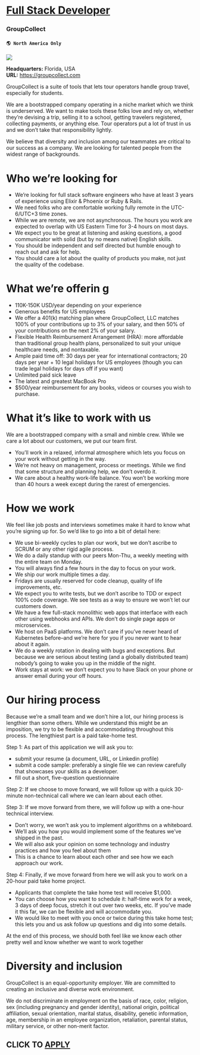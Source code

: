 # [Full Stack Developer](https://www.remotewlb.com/apply/full-stack-developer-74118)  
### GroupCollect  
#### `🌎 North America Only`  
![](https://we-work-remotely.imgix.net/logos/0136/4102/logo.gif?ixlib=rails-4.0.0&w=50&h=50&dpr=2&fit=fill&auto=compress)

**Headquarters:** Florida, USA  
**URL:** https://groupcollect.com

GroupCollect is a suite of tools that lets tour operators handle group travel, especially for students.  

We are a bootstrapped company operating in a niche market which we think is underserved. We want to make tools these folks love and rely on, whether they’re devising a trip, selling it to a school, getting travelers registered, collecting payments, or anything else. Tour operators put a lot of trust in us and we don’t take that responsibility lightly.  
  

We believe that diversity and inclusion among our teammates are critical to our success as a company. We are looking for talented people from the widest range of backgrounds.

  

#  **Who we’re looking for**

  * We’re looking for full stack software engineers who have at least 3 years of experience using Elixir & Phoenix or Ruby & Rails.
  * We need folks who are comfortable working fully remote in the UTC-6/UTC+3 time zones.
  * While we are remote, we are not asynchronous. The hours you work are expected to overlap with US Eastern Time for 3-4 hours on most days.
  * We expect you to be great at listening and asking questions, a good communicator with solid (but by no means native) English skills.
  * You should be independent and self directed but humble enough to reach out and ask for help.
  * You should care a lot about the quality of products you make, not just the quality of the codebase.

  

#  **What we’re offerin** g

  * 110K-150K USD/year depending on your experience
  * Generous benefits for US employees
  * We offer a 401(k) matching plan where GroupCollect, LLC matches 100% of your contributions up to 3% of your salary, and then 50% of your contributions on the next 2% of your salary.
  * Flexible Health Reimbursement Arrangement (HRA): more affordable than traditional group health plans, personalized to suit your unique healthcare needs, and nontaxable.
  * Ample paid time off: 30 days per year for international contractors; 20 days per year + 10 legal holidays for US employees (though you can trade legal holidays for days off if you want)
  * Unlimited paid sick leave
  * The latest and greatest MacBook Pro
  * $500/year reimbursement for any books, videos or courses you wish to purchase.

  

# **What it’s like to work with us**

We are a bootstrapped company with a small and nimble crew. While we care a lot about our customers, we put our team first.

  * You’ll work in a relaxed, informal atmosphere which lets you focus on your work without getting in the way.
  * We’re not heavy on management, process or meetings. While we find that some structure and planning help, we don’t overdo it.
  * We care about a healthy work-life balance. You won’t be working more than 40 hours a week except during the rarest of emergencies.

  

# **How we work**

We feel like job posts and interviews sometimes make it hard to know what you’re signing up for. So we’d like to go into a bit of detail here:

  * We use bi-weekly cycles to plan our work, but we don’t ascribe to SCRUM or any other rigid agile process.
  * We do a daily standup with our peers Mon-Thu, a weekly meeting with the entire team on Monday.
  * You will always find a few hours in the day to focus on your work.
  * We ship our work multiple times a day.
  * Fridays are usually reserved for code cleanup, quality of life improvements, etc.
  * We expect you to write tests, but we don’t ascribe to TDD or expect 100% code coverage. We see tests as a way to ensure we won’t let our customers down.
  * We have a few full-stack monolithic web apps that interface with each other using webhooks and APIs. We don’t do single page apps or microservices.
  * We host on PaaS platforms. We don’t care if you’ve never heard of Kubernetes before–and we’re here for you if you never want to hear about it again.
  * We do a weekly rotation in dealing with bugs and exceptions. But because we are serious about testing (and a globally distributed team) nobody’s going to wake you up in the middle of the night.
  * Work stays at work: we don’t expect you to have Slack on your phone or answer email during your off hours.

  

# **Our hiring process**

Because we’re a small team and we don’t hire a lot, our hiring process is lengthier than some others. While we understand this might be an imposition, we try to be flexible and accommodating throughout this process. The lengthiest part is a paid take-home test.

  
Step 1: As part of this application we will ask you to:

  * submit your resume (a document, URL, or Linkedin profile)
  * submit a code sample: preferably a single file we can review carefully that showcases your skills as a developer.
  * fill out a short, five-question questionnaire

  
Step 2: If we choose to move forward, we will follow up with a quick 30-minute non-technical call where we can learn about each other.

  
Step 3: If we move forward from there, we will follow up with a one-hour technical interview.

  * Don’t worry, we won’t ask you to implement algorithms on a whiteboard. 
  * We’ll ask you how you would implement some of the features we’ve shipped in the past. 
  * We will also ask your opinion on some technology and industry practices and how you feel about them
  * This is a chance to learn about each other and see how we each approach our work.

  
Step 4: Finally, if we move forward from here we will ask you to work on a 20-hour paid take home project.

  * Applicants that complete the take home test will receive $1,000.
  * You can choose how you want to schedule it: half-time work for a week, 3 days of deep focus, stretch it out over two weeks, etc. If you’ve made it this far, we can be flexible and will accommodate you.
  * We would like to meet with you once or twice during this take home test; this lets you and us ask follow up questions and dig into some details.

  
At the end of this process, we should both feel like we know each other pretty well and know whether we want to work together  
  

# **Diversity and inclusion**

GroupCollect is an equal-opportunity employer. We are committed to creating an inclusive and diverse work environment.

  

We do not discriminate in employment on the basis of race, color, religion, sex (including pregnancy and gender identity), national origin, political affiliation, sexual orientation, marital status, disability, genetic information, age, membership in an employee organization, retaliation, parental status, military service, or other non-merit factor.

  
  

  
## CLICK TO [APPLY](https://www.remotewlb.com/apply/full-stack-developer-74118)

